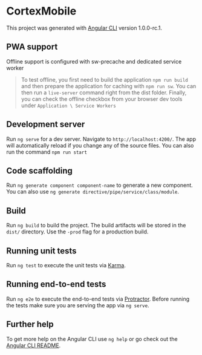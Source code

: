 # CortexMobile

This project was generated with [Angular CLI](https://github.com/angular/angular-cli) version 1.0.0-rc.1.

## PWA support
Offline support is configured with sw-precache and dedicated service worker

> To test offline, you first need to build the application `npm run build` and then prepare the application for caching with `npm run sw`. You can then run a `live-server` command right from the dist folder. Finally, you can check the offline checkbox from your browser dev tools under `Application \ Service Workers`

## Development server
Run `ng serve` for a dev server. Navigate to `http://localhost:4200/`. The app will automatically reload if you change any of the source files.
You can also run the command `npm run start`

## Code scaffolding

Run `ng generate component component-name` to generate a new component. You can also use `ng generate directive/pipe/service/class/module`.

## Build

Run `ng build` to build the project. The build artifacts will be stored in the `dist/` directory. Use the `-prod` flag for a production build.

## Running unit tests

Run `ng test` to execute the unit tests via [Karma](https://karma-runner.github.io).

## Running end-to-end tests

Run `ng e2e` to execute the end-to-end tests via [Protractor](http://www.protractortest.org/).
Before running the tests make sure you are serving the app via `ng serve`.

## Further help

To get more help on the Angular CLI use `ng help` or go check out the [Angular CLI README](https://github.com/angular/angular-cli/blob/master/README.md).

